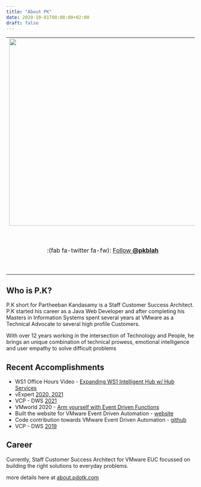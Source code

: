 ```yaml
---
title: "About PK"
date: 2020-10-01T00:00:00+02:00
draft: false
---
```


<div id="twitter-feed-auto" style="position: absolute; margin-top: 0.75rem;right: -260px">
    <a class="twitter-timeline" data-width="250" data-height="900" data-dnt="true" data-chrome="noborders nofooter noheader" href="https://twitter.com/pkblah?ref_src=twsrc%5Etfw">Tweets by pkblah</a> <script async src="https://platform.twitter.com/widgets.js" charset="utf-8"></script> 
</div>

<table>
<tr>

<td style="border:none; width:25%;">
    <image src="/img/about/author-pk.JPG" src-s="/img/about/author-pk.JPG" width="500" class="blueglow" />
</td>

<td colspan="3" style="border:none">
    {{< mapbox lng=-122.20068 lat=47.61038 zoom=12 >}}
</td>

</tr>
<tr>

<td colspan="1" style="border:none;text-align:center;"> :(fab fa-twitter fa-fw): <a href="https://twitter.com/pkblah" target="_blank">Follow <b>@pkblah</b></a> </td> 
<td colspan="1" style="border:none;text-align:center;"> :(fab fa-github fa-fw): <a href="https://github.com/pksrc" target="_blank">Follow <b>@pksrc</b></a> </td>
<td colspan="1" style="border:none;text-align:center;"> :(fab fa-linkedin fa-fw): <a href="https://www.linkedin.com/in/pky" target="_blank">Connect on <b>LinkedIn</b></a> </td> 
<td colspan="1" style="border:none;text-align:center;"> 

:(fas fa-envelope fa-fw): [Email PK](mailto{?:}partheeban.kandasamy@gmail.com) 

</td> 
</tr>
</table>

## Who is P.K?

P.K short for Partheeban Kandasamy is a Staff Customer Success Architect. P.K started his career as a Java Web Developer and after completing his Masters in Information Systems spent several years at VMware as a Technical Advocate to several high profile Customers. 

With over 12 years working in the intersection of Technology and People, he brings an unique combination of technical prowess, emotional intelligence and user empathy to solve difficult problems


## Recent Accomplishments

- WS1 Office Hours Video - [Expanding WS1 Intelligent Hub w/ Hub Services](https://www.youtube.com/watch?v=VAe2sc3XObI)
- vExpert [2020, 2021](https://vexpert.vmware.com/directory/6554)
- VCP - DWS [2021](https://www.credly.com/users/partheeban-kandasamy.50147f41/badges)
- VMworld 2020 - [Arm yourself with Event Driven Functions](https://www.vmworld.com/en/video-library/video-landing.html?sessionid=15863800295950014HrA)
- Built the website for VMware Event Driven Automation - [website](https://vmweventbroker.io)
- Code contribution towards VMware Event Driven Automation - [github](https://github.com/vmware-samples/vcenter-event-broker-appliance/commits?author=pksrc)
- VCP - DWS [2019](https://www.credly.com/users/partheeban-kandasamy.50147f41/badges)

## Career 

Currently, Staff Customer Success Architect for VMware EUC focussed on building the right solutions to everyday problems. 

more details here at [about.pdotk.com](https://about.pdotk.com)




